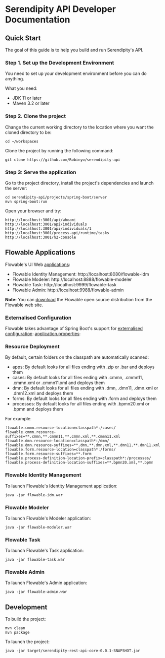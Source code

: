 # Serendipity API Developer Documentation

## Quick Start

The goal of this guide is to help you build and run Serendipity's API.

### Step 1. Set up the Development Environment 

You need to set up your development environment before you can do anything.

What you need:

* JDK 11 or later
* Maven 3.2 or later

### Step 2. Clone the project 

Change the current working directory to the location where you want the cloned directory to be:

```
cd ~/workspaces
```

Clone the project by running the following command:

```
git clone https://github.com/Robinyo/serendipity-api
```

### Step 3: Serve the application 

Go to the project directory, install the project's dependencies and launch the server:

```
cd serendipity-api/projects/spring-boot/server
mvn spring-boot:run
```

Open your browser and try:

```
http://localhost:3001/api/whoami
http://localhost:3001/api/individuals
http://localhost:3001/api/individuals/1
http://localhost:3001/process-api/runtime/tasks
http://localhost:3001/h2-console
```

## Flowable Applications

Flowable's UI Web [applications](https://flowable.com/open-source/docs/bpmn/ch14-Applications/):

- Flowable Identity Management: http://localhost:8080/flowable-idm
- Flowable Modeler: http://localhost:8888/flowable-modeler
- Flowable Task: http://localhost:9999/flowable-task
- Flowable Admin: http://localhost:9988/flowable-admin

**Note:** You can [download](https://flowable.com/open-source/downloads/) the Flowable open source distribution from the Flowable web site.

### Externalised Configuration

Flowable takes advantage of Spring Boot's support for [externalised configuration](https://docs.spring.io/spring-boot/docs/current/reference/html/howto.html#howto-externalize-configuration): 
[application.properties](https://github.com/Robinyo/serendipity-api/blob/master/projects/spring-boot/server/flowable/wars/application.properties):

### Resource Deployment

By default, certain folders on the classpath are automatically scanned:

- apps: By default looks for all files ending with .zip or .bar and deploys them
- cases: By default looks for all files ending with .cmmn, .cmmn11, .cmmn.xml or .cmmn11.xml and deploys them
- dmn: By default looks for all files ending with .dmn, .dmn11, .dmn.xml or .dmn12.xml and deploys them
- forms: By default looks for all files ending with .form and deploys them
- processes: By default looks for all files ending with .bpmn20.xml or .bpmn and deploys them

For example:

```
flowable.cmmn.resource-location=classpath*:/cases/
flowable.cmmn.resource-suffixes=**.cmmn,**.cmmn11,**.cmmn.xml,**.cmmn11.xml
flowable.dmn.resource-location=classpath*:/dmn/
flowable.dmn.resource-suffixes=**.dmn,**.dmn.xml,**.dmn11,**.dmn11.xml
flowable.form.resource-location=classpath*:/forms/
flowable.form.resource-suffixes=**.form
flowable.process-definition-location-prefix=classpath*:/processes/
flowable.process-definition-location-suffixes=**.bpmn20.xml,**.bpmn
```

### Flowable Identity Management

To launch Flowable's Identity Management application:

```
java -jar flowable-idm.war
```

### Flowable Modeler

To launch Flowable's Modeler application:

```
java -jar flowable-modeler.war
```

### Flowable Task

To launch Flowable's Task application:

```
java -jar flowable-task.war
```

### Flowable Admin

To launch Flowable's Admin application:

```
java -jar flowable-admin.war
```

## Development

To build the project:

```
mvn clean
mvn package
```
       
To launch the project:

```
java -jar target/serendipity-rest-api-core-0.0.1-SNAPSHOT.jar
```
